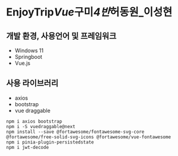 # EnjoyTrip*Vue*구미*4반*허동원\_이성현

## 개발 환경, 사용언어 및 프레임워크

- Windows 11
- Springboot
- Vue.js

## 사용 라이브러리

- axios
- bootstrap
- vue draggable

```
npm i axios bootstrap
npm i -S vuedraggable@next
npm install --save @fortawesome/fontawesome-svg-core @fortawesome/free-solid-svg-icons @fortawesome/vue-fontawesome
npm i pinia-plugin-persistedstate
npm i jwt-decode
```
